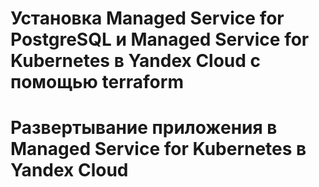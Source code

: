 # Установка Managed Service for PostgreSQL и Managed Service for Kubernetes в Yandex Cloud c помощью terraform
# Развертывание приложения в Managed Service for Kubernetes в Yandex Cloud 
